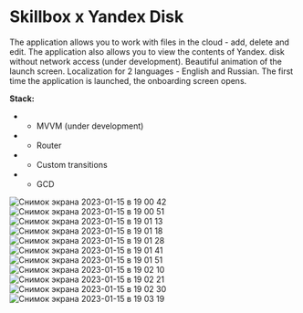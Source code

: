 # Skillbox x Yandex Disk

The application allows you to work with files in the cloud - add, delete and edit. The application also allows you to view the contents of Yandex. disk without network access (under development). Beautiful animation of the launch screen. Localization for 2 languages - English and Russian. The first time the application is launched, the onboarding screen opens.

**Stack:**

* - MVVM (under development)
* - Router
* - Custom transitions
* - GCD


![Снимок экрана 2023-01-15 в 19 00 42](https://user-images.githubusercontent.com/72195521/212556437-fea97d72-4323-4772-b90e-9fae38814a1c.png)
![Снимок экрана 2023-01-15 в 19 00 51](https://user-images.githubusercontent.com/72195521/212556442-de1bde5a-dae4-411a-87f9-28a71b17aed4.png)
![Снимок экрана 2023-01-15 в 19 01 13](https://user-images.githubusercontent.com/72195521/212556443-645ac2c0-6db4-4eba-8b83-19ac1bfb3025.png)
![Снимок экрана 2023-01-15 в 19 01 18](https://user-images.githubusercontent.com/72195521/212556445-102ab3cd-64f8-4fb0-93b2-26ed6bb491cc.png)
![Снимок экрана 2023-01-15 в 19 01 28](https://user-images.githubusercontent.com/72195521/212556447-159a5fe9-6b67-4bc2-9e15-aaee95a92266.png)
![Снимок экрана 2023-01-15 в 19 01 41](https://user-images.githubusercontent.com/72195521/212556448-228349c7-b959-4a97-a463-cc7cc4189cdb.png)
![Снимок экрана 2023-01-15 в 19 01 51](https://user-images.githubusercontent.com/72195521/212556450-0cbeef50-adb4-49e6-a875-e551cfd062a7.png)
![Снимок экрана 2023-01-15 в 19 02 10](https://user-images.githubusercontent.com/72195521/212556452-ba2ae920-e851-4ae0-939f-7930c9fb4de2.png)
![Снимок экрана 2023-01-15 в 19 02 21](https://user-images.githubusercontent.com/72195521/212556453-5bfebf56-259c-45c5-aafc-15a4b722b38f.png)
![Снимок экрана 2023-01-15 в 19 02 30](https://user-images.githubusercontent.com/72195521/212556454-7cdb0bbe-b60f-4acb-a792-0c9f5d1a58db.png)
![Снимок экрана 2023-01-15 в 19 03 19](https://user-images.githubusercontent.com/72195521/212556455-95459fe2-e3b8-4cb5-b057-1f88f44b2929.png)
